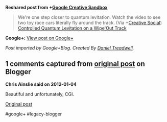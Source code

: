 <!--
date: '2012-01-03'
published: true
slug: 2012-01-we-one-step-closer-to-quantum
time_to_read: 5
title: We&#39;re one step closer to quantum levitation
-->

  
  
**Reshared post from +[Google Creative Sandbox](https://plus.google.com/101977577738512604757)**  
> We're one step closer to quantum levitation. Watch the video to see two toy race cars literally fly around the track. (Via +[Creative Social](https://plus.google.com/111351864267602410555)) [Controlled Quantum Levitation on a Wipe'Out Track](http://www.youtube.com/watch?feature=player_embedded&v=Zqmdv5iyIOY)

**Google+:** [View post on Google+](https://plus.google.com/103392016560023386646/posts/cerg7CDvnwh)

  
  
*Post imported by Google+Blog. Created By [Daniel Treadwell](http://minimali.se/).*



## 1 comments captured from [original post](https://ysfk.blogspot.com/2012/01/we-one-step-closer-to-quantum.html) on Blogger

**Chris Ainslie said on 2012-01-04**

Beautiful and unfortunately, CGI.



[Original post](https://ysfk.blogspot.com/2012/01/we-one-step-closer-to-quantum.html)

#google+ #legacy-blogger 